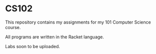 # CS102

This repository contains my assignments for my 101 Computer Science course.

All programs are written in the Racket language.

Labs soon to be uploaded.
